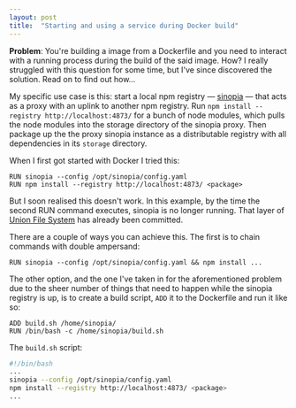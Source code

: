 ```yaml
---
layout: post
title:  "Starting and using a service during Docker build"
---
```


**Problem**: You're building a image from a Dockerfile and you need to interact with a running process during the build of the said image. How? I really struggled with this question for some time, but I've since discovered the solution. Read on to find out how...

My specific use case is this: start a local npm registry — [sinopia](https://github.com/rlidwka/sinopia) — that acts as a proxy with an uplink to another npm registry. Run `npm install --registry http://localhost:4873/` for a bunch of node modules, which pulls the node modules into the storage directory of the sinopia proxy. Then package up the the proxy sinopia instance as a distributable registry with all dependencies in its `storage` directory.

 When I first got started with Docker I tried this:

```
RUN sinopia --config /opt/sinopia/config.yaml
RUN npm install --registry http://localhost:4873/ <package>
```

But I soon realised this doesn't work. In this example, by the time the second RUN command executes, sinopia is no longer running. That layer of [Union File System](https://docs.docker.com/engine/introduction/understanding-docker/#how-does-a-docker-image-work) has already been committed.

There are a couple of ways you can achieve this. The first is to chain commands with double ampersand:

```
RUN sinopia --config /opt/sinopia/config.yaml && npm install ...
```

The other option, and the one I've taken in for the aforementioned problem due to the sheer number of things that need to happen while the sinopia registry is up, is to create a build script, `ADD` it to the Dockerfile and run it like so:

```
ADD build.sh /home/sinopia/
RUN /bin/bash -c /home/sinopia/build.sh
```

The `build.sh` script:

```bash
#!/bin/bash
...
sinopia --config /opt/sinopia/config.yaml
npm install --registry http://localhost:4873/ <package>
...
```
